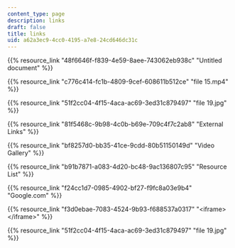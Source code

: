 ```yaml
---
content_type: page
description: links
draft: false
title: links
uid: a62a3ec9-4cc0-4195-a7e8-24cd646dc31c
---
```

{{% resource_link "48f6646f-f839-4e59-8aee-743062eb938c" "Untitled document" %}}

{{% resource_link "c776c414-fc1b-4809-9cef-608611b512ce" "file 15.mp4" %}}

{{% resource_link "51f2cc04-4f15-4aca-ac69-3ed31c879497" "file 19.jpg" %}}

{{% resource_link "81f5468c-9b98-4c0b-b69e-709c4f7c2ab8" "External Links" %}}

{{% resource_link "bf8257d0-bb35-41ce-9cdd-80b51150149d" "Video Gallery" %}}

{{% resource_link "b91b7871-a083-4d20-bc48-9ac136807c95" "Resource List" %}}

{{% resource_link "f24cc1d7-0985-4902-bf27-f9fc8a03e9b4" "Google.com" %}}

{{% resource_link "f3d0ebae-7083-4524-9b93-f688537a0317" "\<iframe>\</iframe>" %}}

{{% resource_link "51f2cc04-4f15-4aca-ac69-3ed31c879497" "file 19.jpg" %}}